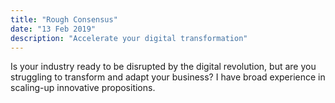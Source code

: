 ```yaml
---
title: "Rough Consensus"
date: "13 Feb 2019"
description: "Accelerate your digital transformation"
---
```

Is your industry ready to be disrupted by the digital revolution, but are you struggling to transform and adapt your business? I have broad experience in scaling-up innovative propositions.